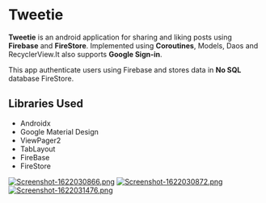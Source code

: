 # Tweetie
**Tweetie** is an android application for sharing and liking posts using **Firebase** and **FireStore**.
Implemented using **Coroutines**, Models, Daos and RecyclerView.It also supports **Google Sign-in**.

This app authenticate users using Firebase and stores data in **No SQL** database FireStore.

## Libraries Used
- Androidx
- Google Material Design
- ViewPager2
- TabLayout
- FireBase
- FireStore


[![Screenshot-1622030866.png](https://i.postimg.cc/25vR8BMT/Screenshot-1622030866.png)](https://postimg.cc/3yKbtWKD) [![Screenshot-1622030872.png](https://i.postimg.cc/KvY63WC1/Screenshot-1622030872.png)](https://postimg.cc/s1t6tTjz)  [![Screenshot-1622031476.png](https://i.postimg.cc/zBjQVwjw/Screenshot-1622031476.png)](https://postimg.cc/LYJDW1Gh)
